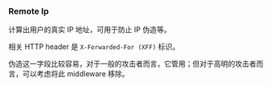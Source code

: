 ### Remote Ip

计算出用户的真实 IP 地址，可用于防止 IP 伪造等。

相关 HTTP header 是 `X-Forwarded-For (XFF)` 标识。

伪造这一字段比较容易，对于一般的攻击者而言，它管用；但对于高明的攻击者而言，可以考虑将此 middleware 移除。
